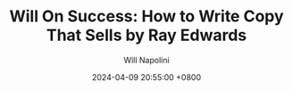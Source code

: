 ---
title: "Will On Success: How to Write Copy That Sells by Ray Edwards"
author: Will Napolini
date: 2024-04-09 20:55:00 +0800
categories: [Mindset, Book-summaries]
tags:
  [
    how-to-write-copy,
    ray-edwards,
    copywriting,
    selling-online,
    marketing-tips,
    persuasive-writing,
    digital-marketing,
    sales-strategy,
    content-creation,
    direct-response,
    online-business,
    writing-skills,
    conversion-rate,
    email-marketing,
    sales-letters
  ]
image: https://pbs.twimg.com/media/GO1sV_eWcAAfDcB?format=jpg&name=large
alt: "Will On Success: How to Write Copy That Sells by Ray Edwards"
fallback:
  - 
  # Replace with the URL of your backup image
  -
  # Replace with the URL of your backup image
---